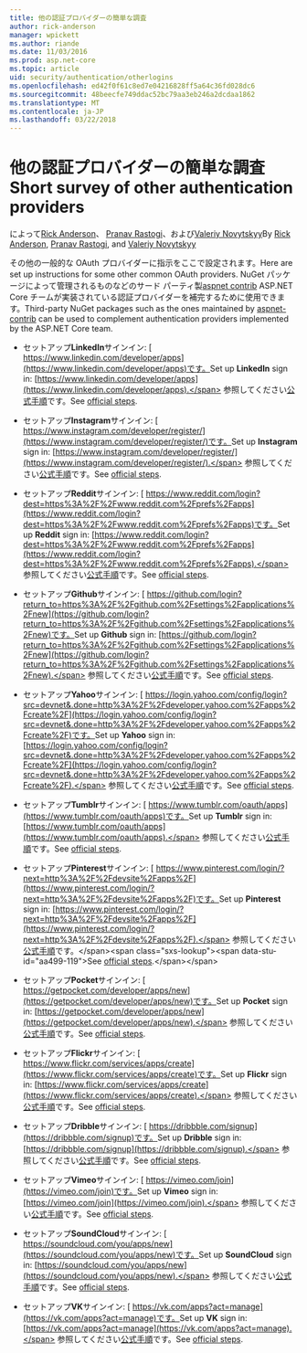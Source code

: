 ```yaml
---
title: 他の認証プロバイダーの簡単な調査
author: rick-anderson
manager: wpickett
ms.author: riande
ms.date: 11/03/2016
ms.prod: asp.net-core
ms.topic: article
uid: security/authentication/otherlogins
ms.openlocfilehash: ed42f0f61c8ed7e04216828ff5a64c36fd028dc6
ms.sourcegitcommit: 48beecfe749ddac52bc79aa3eb246a2dcdaa1862
ms.translationtype: MT
ms.contentlocale: ja-JP
ms.lasthandoff: 03/22/2018
---
```

# <a name="short-survey-of-other-authentication-providers"></a><span data-ttu-id="aa499-102">他の認証プロバイダーの簡単な調査</span><span class="sxs-lookup"><span data-stu-id="aa499-102">Short survey of other authentication providers</span></span>

<a name="security-authentication-other-logins"></a>

<span data-ttu-id="aa499-103">によって[Rick Anderson](https://twitter.com/RickAndMSFT)、 [Pranav Rastogi](https://github.com/rustd)、および[Valeriy Novytskyy](https://github.com/01binary)</span><span class="sxs-lookup"><span data-stu-id="aa499-103">By [Rick Anderson](https://twitter.com/RickAndMSFT), [Pranav Rastogi](https://github.com/rustd), and [Valeriy Novytskyy](https://github.com/01binary)</span></span>

<span data-ttu-id="aa499-104">その他の一般的な OAuth プロバイダーに指示をここで設定されます。</span><span class="sxs-lookup"><span data-stu-id="aa499-104">Here are set up instructions for some other common OAuth providers.</span></span> <span data-ttu-id="aa499-105">NuGet パッケージによって管理されるものなどのサード パーティ製[aspnet contrib](https://www.nuget.org/packages?q=owners%3Aaspnet-contrib+title%3AOAuth) ASP.NET Core チームが実装されている認証プロバイダーを補完するために使用できます。</span><span class="sxs-lookup"><span data-stu-id="aa499-105">Third-party NuGet packages such as the ones maintained by [aspnet-contrib](https://www.nuget.org/packages?q=owners%3Aaspnet-contrib+title%3AOAuth) can be used to complement authentication providers implemented by the ASP.NET Core team.</span></span>

* <span data-ttu-id="aa499-106">セットアップ**LinkedIn**サインイン: [ https://www.linkedin.com/developer/apps](https://www.linkedin.com/developer/apps)です。</span><span class="sxs-lookup"><span data-stu-id="aa499-106">Set up **LinkedIn** sign in: [https://www.linkedin.com/developer/apps](https://www.linkedin.com/developer/apps).</span></span> <span data-ttu-id="aa499-107">参照してください[公式手順](https://developer.linkedin.com/docs/oauth2)です。</span><span class="sxs-lookup"><span data-stu-id="aa499-107">See [official steps](https://developer.linkedin.com/docs/oauth2).</span></span>

* <span data-ttu-id="aa499-108">セットアップ**Instagram**サインイン: [ https://www.instagram.com/developer/register/](https://www.instagram.com/developer/register/)です。</span><span class="sxs-lookup"><span data-stu-id="aa499-108">Set up **Instagram** sign in: [https://www.instagram.com/developer/register/](https://www.instagram.com/developer/register/).</span></span> <span data-ttu-id="aa499-109">参照してください[公式手順](https://www.instagram.com/developer/authentication/)です。</span><span class="sxs-lookup"><span data-stu-id="aa499-109">See [official steps](https://www.instagram.com/developer/authentication/).</span></span>

* <span data-ttu-id="aa499-110">セットアップ**Reddit**サインイン: [ https://www.reddit.com/login?dest=https%3A%2F%2Fwww.reddit.com%2Fprefs%2Fapps](https://www.reddit.com/login?dest=https%3A%2F%2Fwww.reddit.com%2Fprefs%2Fapps)です。</span><span class="sxs-lookup"><span data-stu-id="aa499-110">Set up **Reddit** sign in: [https://www.reddit.com/login?dest=https%3A%2F%2Fwww.reddit.com%2Fprefs%2Fapps](https://www.reddit.com/login?dest=https%3A%2F%2Fwww.reddit.com%2Fprefs%2Fapps).</span></span> <span data-ttu-id="aa499-111">参照してください[公式手順](https://github.com/reddit/reddit/wiki/OAuth2-Quick-Start-Example)です。</span><span class="sxs-lookup"><span data-stu-id="aa499-111">See [official steps](https://github.com/reddit/reddit/wiki/OAuth2-Quick-Start-Example).</span></span>

* <span data-ttu-id="aa499-112">セットアップ**Github**サインイン: [ https://github.com/login?return_to=https%3A%2F%2Fgithub.com%2Fsettings%2Fapplications%2Fnew](https://github.com/login?return_to=https%3A%2F%2Fgithub.com%2Fsettings%2Fapplications%2Fnew)です。</span><span class="sxs-lookup"><span data-stu-id="aa499-112">Set up **Github** sign in: [https://github.com/login?return_to=https%3A%2F%2Fgithub.com%2Fsettings%2Fapplications%2Fnew](https://github.com/login?return_to=https%3A%2F%2Fgithub.com%2Fsettings%2Fapplications%2Fnew).</span></span> <span data-ttu-id="aa499-113">参照してください[公式手順](https://developer.github.com/v3/oauth/)です。</span><span class="sxs-lookup"><span data-stu-id="aa499-113">See [official steps](https://developer.github.com/v3/oauth/).</span></span>

* <span data-ttu-id="aa499-114">セットアップ**Yahoo**サインイン: [ https://login.yahoo.com/config/login?src=devnet&.done=http%3A%2F%2Fdeveloper.yahoo.com%2Fapps%2Fcreate%2F](https://login.yahoo.com/config/login?src=devnet&.done=http%3A%2F%2Fdeveloper.yahoo.com%2Fapps%2Fcreate%2F)です。</span><span class="sxs-lookup"><span data-stu-id="aa499-114">Set up **Yahoo** sign in: [https://login.yahoo.com/config/login?src=devnet&.done=http%3A%2F%2Fdeveloper.yahoo.com%2Fapps%2Fcreate%2F](https://login.yahoo.com/config/login?src=devnet&.done=http%3A%2F%2Fdeveloper.yahoo.com%2Fapps%2Fcreate%2F).</span></span> <span data-ttu-id="aa499-115">参照してください[公式手順](https://developer.yahoo.com/bbauth/user.html)です。</span><span class="sxs-lookup"><span data-stu-id="aa499-115">See [official steps](https://developer.yahoo.com/bbauth/user.html).</span></span>

* <span data-ttu-id="aa499-116">セットアップ**Tumblr**サインイン: [ https://www.tumblr.com/oauth/apps](https://www.tumblr.com/oauth/apps)です。</span><span class="sxs-lookup"><span data-stu-id="aa499-116">Set up **Tumblr** sign in: [https://www.tumblr.com/oauth/apps](https://www.tumblr.com/oauth/apps).</span></span> <span data-ttu-id="aa499-117">参照してください[公式手順](https://www.tumblr.com/docs/api/v2#auth)です。</span><span class="sxs-lookup"><span data-stu-id="aa499-117">See [official steps](https://www.tumblr.com/docs/api/v2#auth).</span></span>

* <span data-ttu-id="aa499-118">セットアップ**Pinterest**サインイン: [ https://www.pinterest.com/login/?next=http%3A%2F%2Fdevsite%2Fapps%2F](https://www.pinterest.com/login/?next=http%3A%2F%2Fdevsite%2Fapps%2F)です。</span><span class="sxs-lookup"><span data-stu-id="aa499-118">Set up **Pinterest** sign in: [https://www.pinterest.com/login/?next=http%3A%2F%2Fdevsite%2Fapps%2F](https://www.pinterest.com/login/?next=http%3A%2F%2Fdevsite%2Fapps%2F).</span></span> <span data-ttu-id="aa499-119">参照してください[公式手順](https://developers.pinterest.com/docs/api/overview/?)です。</span><span class="sxs-lookup"><span data-stu-id="aa499-119">See [official steps](https://developers.pinterest.com/docs/api/overview/?).</span></span>

* <span data-ttu-id="aa499-120">セットアップ**Pocket**サインイン: [ https://getpocket.com/developer/apps/new](https://getpocket.com/developer/apps/new)です。</span><span class="sxs-lookup"><span data-stu-id="aa499-120">Set up **Pocket** sign in: [https://getpocket.com/developer/apps/new](https://getpocket.com/developer/apps/new).</span></span> <span data-ttu-id="aa499-121">参照してください[公式手順](https://getpocket.com/developer/docs/authentication)です。</span><span class="sxs-lookup"><span data-stu-id="aa499-121">See [official steps](https://getpocket.com/developer/docs/authentication).</span></span>

* <span data-ttu-id="aa499-122">セットアップ**Flickr**サインイン: [ https://www.flickr.com/services/apps/create](https://www.flickr.com/services/apps/create)です。</span><span class="sxs-lookup"><span data-stu-id="aa499-122">Set up **Flickr** sign in: [https://www.flickr.com/services/apps/create](https://www.flickr.com/services/apps/create).</span></span> <span data-ttu-id="aa499-123">参照してください[公式手順](https://www.flickr.com/services/api/auth.oauth.html)です。</span><span class="sxs-lookup"><span data-stu-id="aa499-123">See [official steps](https://www.flickr.com/services/api/auth.oauth.html).</span></span>

* <span data-ttu-id="aa499-124">セットアップ**Dribble**サインイン: [ https://dribbble.com/signup](https://dribbble.com/signup)です。</span><span class="sxs-lookup"><span data-stu-id="aa499-124">Set up **Dribble** sign in: [https://dribbble.com/signup](https://dribbble.com/signup).</span></span> <span data-ttu-id="aa499-125">参照してください[公式手順](http://developer.dribbble.com/v1/oauth/)です。</span><span class="sxs-lookup"><span data-stu-id="aa499-125">See [official steps](http://developer.dribbble.com/v1/oauth/).</span></span>

* <span data-ttu-id="aa499-126">セットアップ**Vimeo**サインイン: [ https://vimeo.com/join](https://vimeo.com/join)です。</span><span class="sxs-lookup"><span data-stu-id="aa499-126">Set up **Vimeo** sign in: [https://vimeo.com/join](https://vimeo.com/join).</span></span> <span data-ttu-id="aa499-127">参照してください[公式手順](https://developer.vimeo.com/api/authentication)です。</span><span class="sxs-lookup"><span data-stu-id="aa499-127">See [official steps](https://developer.vimeo.com/api/authentication).</span></span>

* <span data-ttu-id="aa499-128">セットアップ**SoundCloud**サインイン: [ https://soundcloud.com/you/apps/new](https://soundcloud.com/you/apps/new)です。</span><span class="sxs-lookup"><span data-stu-id="aa499-128">Set up **SoundCloud** sign in: [https://soundcloud.com/you/apps/new](https://soundcloud.com/you/apps/new).</span></span> <span data-ttu-id="aa499-129">参照してください[公式手順](https://developers.soundcloud.com/blog/we-love-oauth-2)です。</span><span class="sxs-lookup"><span data-stu-id="aa499-129">See [official steps](https://developers.soundcloud.com/blog/we-love-oauth-2).</span></span>

* <span data-ttu-id="aa499-130">セットアップ**VK**サインイン: [ https://vk.com/apps?act=manage](https://vk.com/apps?act=manage)です。</span><span class="sxs-lookup"><span data-stu-id="aa499-130">Set up **VK** sign in: [https://vk.com/apps?act=manage](https://vk.com/apps?act=manage).</span></span> <span data-ttu-id="aa499-131">参照してください[公式手順](https://vk.com/pages?oid=-17680044&p=Authorizing_Sites)です。</span><span class="sxs-lookup"><span data-stu-id="aa499-131">See [official steps](https://vk.com/pages?oid=-17680044&p=Authorizing_Sites).</span></span>
